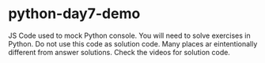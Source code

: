 # python-day7-demo

JS Code used to mock Python console. You will need to solve exercises in Python. Do not use this code as solution code. Many places ar eintentionally different from answer solutions. Check the videos for solution code.
